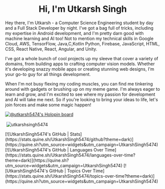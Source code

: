 <h1 align="center">Hi, I'm Utkarsh Singh</h1>
<p>
Hey there, I'm Utkarsh - a Computer Science Engineering student by
              day and a Full Stack Developer by night. I've got a bag full of
              tricks, including my expertise in Android development, and I'm
              pretty darn good with machine learning and AI too! Not to mention
              my technical skills in  Google Cloud, AWS, TensorFlow, Java,C,Kotlin
              Python, Firebase, JavaScript, HTML, CSS, React Native, React,
              Angular, and Unity.
            </p>
            <p>
              I've got a whole bunch of cool projects up my sleeve that cover a
              variety of domains, from building apps to crafting computer
              vision models. Whether it's developing snazzy mobile apps or
              creating stunning web designs, I'm your go-to guy for all things
              development.
            </p>
            <p>
              When I'm not busy flexing my coding muscles, you can find me
              tinkering around with gadgets or brushing up on my meme game. I'm
              always eager to learn and grow, and I'm excited to see where my
              passion for development and AI will take me next. So if you're
              looking to bring your ideas to life, let's join forces and make
              some magic happen!

[![@utkarsh5474's Holopin board](https://holopin.io/api/user/board?user=utkarsh5474)](https://holopin.io/@utkarsh5474)

<p>&nbsp;<img align="center" src="https://github-readme-stats.vercel.app/api?username=utkarshsingh5474&show_icons=true&locale=en" alt="utkarshsingh5474" /></p>
[![UtkarshSingh5474's GitHub | Stats](https://stats.quine.sh/UtkarshSingh5474/github?theme=dark)](https://quine.sh?utm_source=widgets&utm_campaign=UtkarshSingh5474)
[![UtkarshSingh5474's GitHub | Languages Over Time](https://stats.quine.sh/UtkarshSingh5474/languages-over-time?theme=dark)](https://quine.sh?utm_source=widgets&utm_campaign=UtkarshSingh5474)
[![UtkarshSingh5474's GitHub | Topics Over Time](https://stats.quine.sh/UtkarshSingh5474/topics-over-time?theme=dark)](https://quine.sh?utm_source=widgets&utm_campaign=UtkarshSingh5474)
